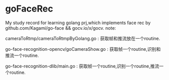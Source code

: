 # goFaceRec
My study record for learning golang prj,which implements face rec by github.com/Kagami/go-face && gocv.io/x/gocv.
note:

  cameraToRtmp/cameraToRtmpByGolang.go          : 获取帧和推流放在一个routine.
  
  go-face-recognition-opencv/goCameraShow.go    : 获取帧一个routine,识别和推流一个routine.
  
  go-face-recognition-dlib/main.go              : 获取帧一个routine,识别一个routine,推流一个routine.
